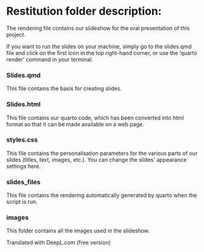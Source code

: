# Restitution folder description:

The rendering file contains our slideshow for the oral presentation of this project.

If you want to run the slides on your machine, simply go to the slides.qmd file and click on the first icon in the top right-hand corner, or use the ‘quarto render’ command in your terminal.

### Slides.qmd
This file contains the basis for creating slides.

### Slides.html
This file contains our quarto code, which has been converted into html format so that it can be made available on a web page.

### styles.css

This file contains the personalisation parameters for the various parts of our slides (titles, text, images, etc.). You can change the slides' appearance settings here.

### slides_files
This file contains the rendering automatically generated by quarto when the script is run.

### images

This folder contains all the images used in the slideshow.

Translated with DeepL.com (free version)